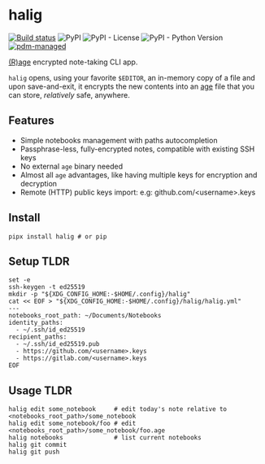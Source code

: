 # halig

[![Build status](https://git.roboces.dev/catalin/halig/badges/workflows/ci.yaml/badge.svg)](https://git.roboces.dev/catalin/halig/actions)
![PyPI](https://img.shields.io/pypi/v/halig?logo=python)
![PyPI - License](https://img.shields.io/pypi/l/halig)
![PyPI - Python Version](https://img.shields.io/pypi/pyversions/halig)
[![pdm-managed](https://img.shields.io/badge/pdm-managed-blueviolet)](https://pdm.fming.dev)

[(R)age](https://github.com/woodruffw/pyrage) encrypted note-taking CLI app.

`halig` opens, using your favorite `$EDITOR`, an in-memory copy of a file and upon save-and-exit,
it encrypts the new contents into an [age](https://github.com/FiloSottile/age) file that
you can store, _relatively_ safe, anywhere.

## Features

- Simple notebooks management with paths autocompletion
- Passphrase-less, fully-encrypted notes, compatible with existing SSH keys
- No external `age` binary needed
- Almost all `age` advantages, like having multiple keys for encryption and decryption
- Remote (HTTP) public keys import: e.g: github.com/\<username\>.keys

## Install

```shell
pipx install halig # or pip
```

## Setup TLDR

```shell
set -e
ssh-keygen -t ed25519
mkdir -p "${XDG_CONFIG_HOME:-$HOME/.config}/halig"
cat << EOF > "${XDG_CONFIG_HOME:-$HOME/.config}/halig/halig.yml"
---
notebooks_root_path: ~/Documents/Notebooks
identity_paths:
  - ~/.ssh/id_ed25519
recipient_paths:
  - ~/.ssh/id_ed25519.pub
  - https://github.com/<username>.keys
  - https://gitlab.com/<username>.keys
EOF
```

## Usage TLDR

```shell
halig edit some_notebook     # edit today's note relative to <notebooks_root_path>/some_notebook
halig edit some_notebook/foo # edit  <notebooks_root_path>/some_notebook/foo.age
halig notebooks              # list current notebooks
halig git commit
halig git push
```
